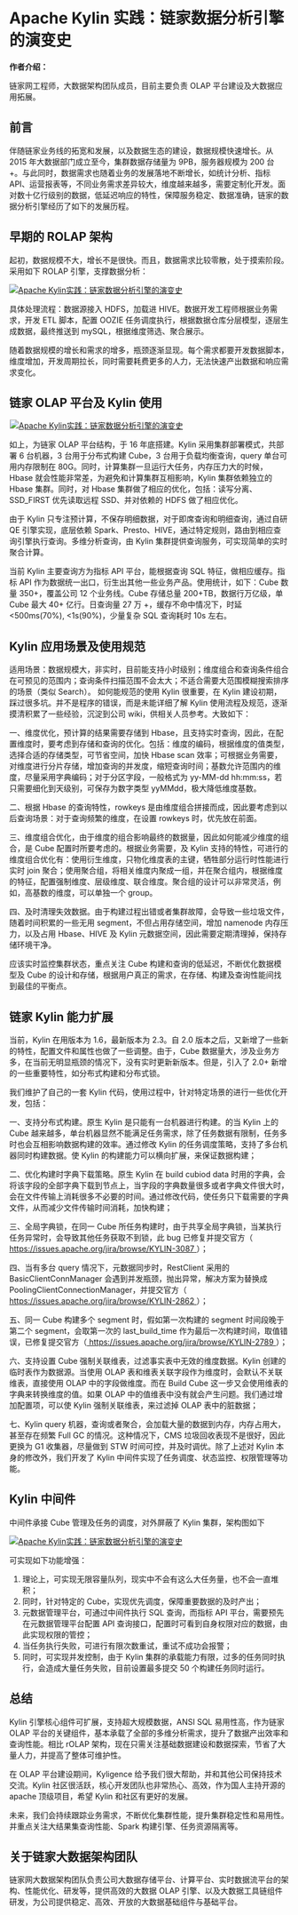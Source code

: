 # Apache Kylin 实践：链家数据分析引擎的演变史

**作者介绍：**

链家网工程师，大数据架构团队成员，目前主要负责 OLAP 平台建设及大数据应用拓展。

## 前言

伴随链家业务线的拓宽和发展，以及数据生态的建设，数据规模快速增长。从 2015 年大数据部门成立至今，集群数据存储量为 9PB，服务器规模为 200 台 +。与此同时，数据需求也随着业务的发展落地不断增长，如统计分析、指标 API、运营报表等，不同业务需求差异较大，维度越来越多，需要定制化开发。面对数十亿行级别的数据，低延迟响应的特性，保障服务稳定、数据准确，链家的数据分析引擎经历了如下的发展历程。

## 早期的 ROLAP 架构

起初，数据规模不大，增长不是很快。而且，数据需求比较零散，处于摸索阶段。采用如下 ROLAP 引擎，支撑数据分析：

[![Apache Kylin实践：链家数据分析引擎的演变史](D:\superz\BigData-A-Question\大数据文章采集\Kylin\images\e5c7f4ff813340944f719e9679326409.png)](https://s3.amazonaws.com/infoq.content.live.0/articles/lianjia-data-analysis-apache-kylin/zh/resources/5621-1524154924876.png)

具体处理流程：数据源接入 HDFS，加载进 HIVE。数据开发工程师根据业务需求，开发 ETL 脚本，配置 OOZIE 任务调度执行，根据数据仓库分层模型，逐层生成数据，最终推送到 mySQL，根据维度筛选、聚合展示。

随着数据规模的增长和需求的增多，瓶颈逐渐显现。每个需求都要开发数据脚本，维度增加，开发周期拉长，同时需要耗费更多的人力，无法快速产出数据和响应需求变化。

## 链家 OLAP 平台及 Kylin 使用

![Apache Kylin实践：链家数据分析引擎的演变史](data:image/gif;base64,iVBORw0KGgoAAAANSUhEUgAAAAEAAAABCAYAAAAfFcSJAAAADUlEQVQImWNgYGBgAAAABQABh6FO1AAAAABJRU5ErkJggg==)[![Apache Kylin实践：链家数据分析引擎的演变史](D:\superz\BigData-A-Question\大数据文章采集\Kylin\images\6fd11ff06858bc5d2d7cfd6675a07b02.png)](https://s3.amazonaws.com/infoq.content.live.0/articles/lianjia-data-analysis-apache-kylin/zh/resources/4422-1524154924436.png)

如上，为链家 OLAP 平台结构，于 16 年底搭建。Kylin 采用集群部署模式，共部署 6 台机器，3 台用于分布式构建 Cube，3 台用于负载均衡查询，query 单台可用内存限制在 80G。同时，计算集群一旦运行大任务，内存压力大的时候，Hbase 就会性能非常差，为避免和计算集群互相影响，Kylin 集群依赖独立的 Hbase 集群。同时，对 Hbase 集群做了相应的优化，包括：读写分离、SSD_FIRST 优先读取远程 SSD、并对依赖的 HDFS 做了相应优化。

由于 Kylin 只专注预计算，不保存明细数据，对于即席查询和明细查询，通过自研 QE 引擎实现，底层依赖 Spark、Presto、HIVE，通过特定规则，路由到相应查询引擎执行查询。多维分析查询，由 Kylin 集群提供查询服务，可实现简单的实时聚合计算。

当前 Kylin 主要查询方为指标 API 平台，能根据查询 SQL 特征，做相应缓存。指标 API 作为数据统一出口，衍生出其他一些业务产品。使用统计，如下：Cube 数量 350+，覆盖公司 12 个业务线。Cube 存储总量 200+TB，数据行万亿级，单 Cube 最大 40+ 亿行。日查询量 27 万 +，缓存不命中情况下，时延 <500ms(70%), <1s(90%)，少量复杂 SQL 查询耗时 10s 左右。

## Kylin 应用场景及使用规范

适用场景：数据规模大，非实时，目前能支持小时级别；维度组合和查询条件组合在可预见的范围内；查询条件扫描范围不会太大；不适合需要大范围模糊搜索排序的场景（类似 Search）。   如何能规范的使用 Kylin 很重要，在 Kylin 建设初期，踩过很多坑。并不是程序的错误，而是未能详细了解 Kylin 使用流程及规范，逐渐摸清积累了一些经验，沉淀到公司 wiki，供相关人员参考。大致如下：

一、维度优化，预计算的结果需要存储到 Hbase，且支持实时查询，因此，在配置维度时，要考虑到存储和查询的优化。包括：维度的编码，根据维度的值类型，选择合适的存储类型，可节省空间，加快 Hbase scan 效率；可根据业务需要，对维度进行分片存储，增加查询的并发度，缩短查询时间；基数允许范围内的维度，尽量采用字典编码；对于分区字段，一般格式为 yy-MM-dd hh:mm:ss，若只需要细化到天级别，可保存为数字类型 yyMMdd，极大降低维度基数。

二、根据 Hbase 的查询特性，rowkeys 是由维度组合拼接而成，因此要考虑到以后查询场景：对于查询频繁的维度，在设置 rowkeys 时，优先放在前面。

三、维度组合优化，由于维度的组合影响最终的数据量，因此如何能减少维度的组合，是 Cube 配置时所要考虑的。根据业务需要，及 Kylin 支持的特性，可进行的维度组合优化有：使用衍生维度，只物化维度表的主键，牺牲部分运行时性能进行实时 join 聚合；使用聚合组，将相关维度内聚成一组，并在聚合组内，根据维度的特征，配置强制维度、层级维度、联合维度。聚合组的设计可以非常灵活，例如，高基数的维度，可以单独一个 group。

四、及时清理失效数据。由于构建过程出错或者集群故障，会导致一些垃圾文件，随着时间积累的一些无用 segment，不但占用存储空间，增加 namenode 内存压力，以及占用 Hbase、HIVE 及 Kylin 元数据空间，因此需要定期清理掉，保持存储环境干净。

应该实时监控集群状态，重点关注 Cube 构建和查询的低延迟，不断优化数据模型及 Cube 的设计和存储，根据用户真正的需求，在存储、构建及查询性能间找到最佳的平衡点。

## 链家 Kylin 能力扩展

当前，Kylin 在用版本为 1.6，最新版本为 2.3。自 2.0 版本之后，又新增了一些新的特性，配置文件和属性也做了一些调整。由于，Cube 数据量大，涉及业务方多，在当前无明显瓶颈的情况下，没有实时更新新版本。但是，引入了 2.0+ 新增的一些重要特性，如分布式构建和分布式锁。

我们维护了自己的一套 Kylin 代码，使用过程中，针对特定场景的进行一些优化开发，包括：

一、支持分布式构建。原生 Kylin 是只能有一台机器进行构建。的当 Kylin 上的 Cube 越来越多，单台机器显然不能满足任务需求，除了任务数据有限制，任务多时也会互相影响数据构建的效率。通过修改 Kylin 的任务调度策略，支持了多台机器同时构建数据。使 Kylin 的构建能力可以横向扩展，来保证数据构建；

二、优化构建时字典下载策略。原生 Kylin 在 build cubiod data 时用的字典，会将该字段的全部字典下载到节点上，当字段的字典数量很多或者字典文件很大时，会在文件传输上消耗很多不必要的时间。通过修改代码，使任务只下载需要的字典文件，从而减少文件传输时间消耗，加快构建；

三、全局字典锁，在同一 Cube 所任务构建时，由于共享全局字典锁，当某执行任务异常时，会导致其他任务获取不到锁，此 bug 已修复并提交官方（[ https://issues.apache.org/jira/browse/KYLIN-3087 ](https://issues.apache.org/jira/browse/KYLIN-3087)）；

四、当有多台 query 情况下，元数据同步时，RestClient 采用的 BasicClientConnManager 会遇到并发瓶颈，抛出异常，解决方案为替换成 PoolingClientConnectionManager，并提交官方（[ https://issues.apache.org/jira/browse/KYLIN-2862 ](https://issues.apache.org/jira/browse/KYLIN-2862)）；

五、同一 Cube 构建多个 segment 时，假如第一次构建的 segment 时间段晚于第二个 segment，会取第一次的 last_build_time 作为最后一次构建时间，取值错误，已修复提交官方（[ https://issues.apache.org/jira/browse/KYLIN-2789 ](https://issues.apache.org/jira/browse/KYLIN-2789)）；

六、支持设置 Cube 强制关联维表，过滤事实表中无效的维度数据。Kylin 创建的临时表作为数据源。当使用 OLAP 表和维表关联字段作为维度时，会默认不关联维表，直接使用 OLAP 中的字段做维度。而在 Build Cube 这一步又会使用维表的字典来转换维度的值。如果 OLAP 中的值维表中没有就会产生问题。我们通过增加配置项，可以使 Kylin 强制关联维表，来过滤掉 OLAP 表中的脏数据；

七、Kylin query 机器，查询或者聚合，会加载大量的数据到内存，内存占用大，甚至存在频繁 Full GC 的情况。这种情况下，CMS 垃圾回收表现不是很好，因此更换为 G1 收集器，尽量做到 STW 时间可控，并及时调优。除了上述对 Kylin 本身的修改外，我们开发了 Kylin 中间件实现了任务调度、状态监控、权限管理等功能。

## Kylin 中间件

中间件承接 Cube 管理及任务的调度，对外屏蔽了 Kylin 集群，架构图如下

[![Apache Kylin实践：链家数据分析引擎的演变史](D:\superz\BigData-A-Question\大数据文章采集\Kylin\images\b873d160a3852d59a433475eb25719fb.png)](https://s3.amazonaws.com/infoq.content.live.0/articles/lianjia-data-analysis-apache-kylin/zh/resources/3723-1524154924672.png)

可实现如下功能增强：

1. 理论上，可实现无限容量队列，现实中不会有这么大任务量，也不会一直堆积；
2. 同时，针对特定的 Cube，实现优先调度，保障重要数据的及时产出；
3. 元数据管理平台，可通过中间件执行 SQL 查询，而指标 API 平台，需要预先在元数据管理平台配置 API 查询接口，配置时可看到自身权限对应的数据，由此实现权限的管控；
4. 当任务执行失败，可进行有限次数重试，重试不成功会报警；
5. 同时，可实现并发控制，由于 Kylin 集群的承载能力有限，过多的任务同时执行，会造成大量任务失败，目前设置最多提交 50 个构建任务同时运行。

## 总结

Kylin 引擎核心组件可扩展，支持超大规模数据，ANSI SQL 易用性高，作为链家 OLAP 平台的关键组件，基本承载了全部的多维分析需求，提升了数据产出效率和查询性能。相比 rOLAP 架构，现在只需关注基础数据建设和数据探索，节省了大量人力，并提高了整体可维护性。

在 OLAP 平台建设期间，Kyligence 给予我们很大帮助，并和其他公司保持技术交流。Kylin 社区很活跃，核心开发团队也非常热心、高效，作为国人主持开源的 apache 顶级项目，希望 Kylin 和社区有更好的发展。

未来，我们会持续跟踪业务需求，不断优化集群性能，提升集群稳定性和易用性。并重点关注大结果集查询性能、Spark 构建引擎、任务资源隔离等。

## 关于链家大数据架构团队

链家网大数据架构团队负责公司大数据存储平台、计算平台、实时数据流平台的架构、性能优化、研发等，提供高效的大数据 OLAP 引擎、以及大数据工具链组件研发，为公司提供稳定、高效、开放的大数据基础组件与基础平台。